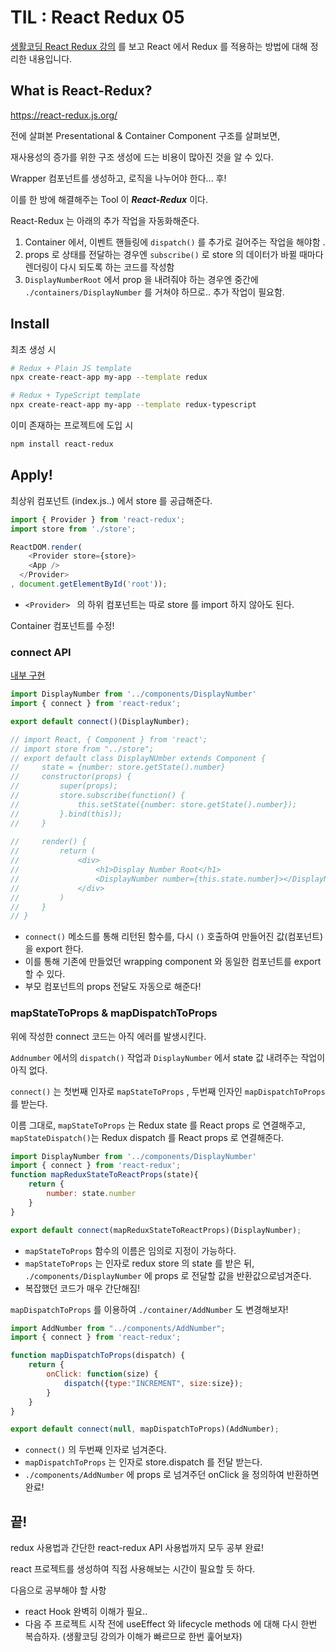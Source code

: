 # TIL : React Redux 05

[생활코딩 React Redux 강의](https://www.youtube.com/watch?v=fkNdsUVBksw&list=PLuHgQVnccGMDuVdsGtH1_452MtRxALb_7) 를 보고 React 에서 Redux 를 적용하는 방법에 대해 정리한 내용입니다. 

## What is React-Redux?

https://react-redux.js.org/

전에 살펴본 Presentational & Container Component  구조를 살펴보면, 

재사용성의 증가를 위한 구조 생성에 드는 비용이 많아진 것을 알 수 있다. 

Wrapper 컴포넌트를 생성하고, 로직을 나누어야 한다... 후!

이를 한 방에 해결해주는 Tool 이 ***React-Redux*** 이다.

React-Redux 는 아래의 추가 작업을 자동화해준다. 

1. Container 에서, 이벤트 핸들링에 `dispatch()` 를 추가로 걸어주는 작업을 해야함 .
2. props 로 상태를 전달하는 경우엔 `subscribe()` 로 store 의 데이터가 바뀔 때마다 렌더링이 다시 되도록 하는 코드를 작성함
3. `DisplayNumberRoot` 에서 prop 을 내려줘야 하는 경우엔 중간에 `./containers/DisplayNumber` 를 거쳐야 하므로.. 추가 작업이 필요함.

## Install 

최초 생성 시 

```bash
# Redux + Plain JS template
npx create-react-app my-app --template redux

# Redux + TypeScript template
npx create-react-app my-app --template redux-typescript
```

이미 존재하는 프로젝트에 도입 시 

```bash
npm install react-redux 
```

## Apply!

최상위 컴포넌트 (index.js..) 에서 store 를 공급해준다. 

```js
import { Provider } from 'react-redux';
import store from './store';

ReactDOM.render(
	<Provider store={store}>
  	<App />
  </Provider>
, document.getElementById('root'));
```

- `<Provider> ` 의 하위 컴포넌트는 따로 store 를 import 하지 않아도 된다. 

Container 컴포넌트를 수정!

### connect API

[내부 구현](https://gist.github.com/gaearon/1d19088790e70ac32ea636c025ba424e)

```jsx
import DisplayNumber from '../components/DisplayNumber'
import { connect } from 'react-redux';

export default connect()(DisplayNumber);

// import React, { Component } from 'react';
// import store from "../store";
// export default class DisplayNUmber extends Component {
//     state = {number: store.getState().number}
//     constructor(props) {
//         super(props);
//         store.subscribe(function() {
//             this.setState({number: store.getState().number});
//         }.bind(this));
//     }
    
//     render() {
//         return (
//             <div>
//                 <h1>Display Number Root</h1>
//                 <DisplayNumber number={this.state.number}></DisplayNumber>
//             </div>
//         )
//     }
// }
```

- `connect()` 메소드를 통해 리턴된 함수를, 다시 `()` 호출하여 만들어진 값(컴포넌트)을 export 한다. 
- 이를 통해 기존에 만들었던 wrapping component  와 동일한 컴포넌트를 export 할 수 있다. 
- 부모 컴포넌트의 props 전달도 자동으로 해준다!

### mapStateToProps & mapDispatchToProps

위에 작성한 connect 코드는 아직 에러를 발생시킨다. 

`Addnumber` 에서의 `dispatch()` 작업과 `DisplayNumber` 에서 state 값 내려주는 작업이 아직 없다.

 `connect()` 는 첫번째 인자로 `mapStateToProps` , 두번째 인자인 `mapDispatchToProps` 를 받는다. 

 이름 그대로, `mapStateToProps` 는 Redux state 를 React props 로 연결해주고, `mapStateDispatch()`는 Redux dispatch 를 React props 로 연결해준다. 

```jsx
import DisplayNumber from '../components/DisplayNumber'
import { connect } from 'react-redux';
function mapReduxStateToReactProps(state){
    return {
        number: state.number
    }
}

export default connect(mapReduxStateToReactProps)(DisplayNumber);
```

- `mapStateToProps` 함수의 이름은 임의로 지정이 가능하다. 
- `mapStateToProps` 는 인자로 redux store 의 state 를 받은 뒤, `./components/DisplayNumber` 에 props 로 전달할 값을 반환값으로넘겨준다. 
- 복잡했던 코드가 매우 간단해짐!

`mapDispatchToProps` 를 이용하여 `./container/AddNumber` 도 변경해보자!

```jsx
import AddNumber from "../components/AddNumber";
import { connect } from 'react-redux';

function mapDispatchToProps(dispatch) {
    return {
        onClick: function(size) {
            dispatch({type:"INCREMENT", size:size});
        }
    }
}

export default connect(null, mapDispatchToProps)(AddNumber);
```

- `connect()` 의 두번째 인자로 넘겨준다. 
- `mapDispatchToProps` 는 인자로 store.dispatch 를 전달 받는다. 
- `./components/AddNumber` 에 props 로 넘겨주던 onClick 을 정의하여 반환하면 완료!

## 끝!

redux 사용법과 간단한 react-redux API 사용법까지 모두 공부 완료!

react 프로젝트를 생성하여 직접 사용해보는 시간이 필요할 듯 하다. 

다음으로 공부해야 할 사항 

- react Hook 완벽히 이해가 필요.. 
- 다음 주 프로젝트 시작 전에 useEffect 와 lifecycle methods 에 대해 다시 한번 복습하자. (생활코딩 강의가 이해가 빠르므로 한번 훑어보자)













 
